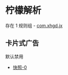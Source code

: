 # 柠檬解析

存在 1 规则组 - [com.xhgd.jx](/src/apps/com.xhgd.jx.ts)

## 卡片式广告

默认禁用

- [快照-0](https://i.gkd.li/import/13762226)
